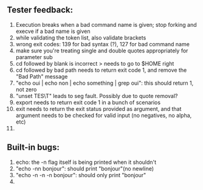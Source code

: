 ## Tester feedback:

1. Execution breaks when a bad command name is given; stop forking and execve if a bad name is given
2. while validating the token list, also validate brackets
3. wrong exit codes: 139 for bad syntax (?), 127 for bad command name
4. make sure you're treating single and double quotes appropriately for parameter sub
5. cd followed by blank is incorrect > needs to go to $HOME right
6. cd followed by bad path needs to return exit code 1, and remove the "Bad Path" message
7. "echo oui | echo non | echo something | grep oui": this should return 1, not zero
8. "unset TES\T" leads to seg fault. Possibly due to quote removal?
9. export needs to return exit code 1 in a bunch of scenarios
10. exit needs to return the exit status provided as argument, and that argument needs to be checked for valid input (no negatives, no alpha, etc)
11. 


## Built-in bugs:
1. echo: the -n flag itself is being printed when it shouldn't
2. "echo -nn bonjour": should print "bonjour"(no newline)
3. "echo -n -n -n bonjour": should only print "bonjour"
4. 

